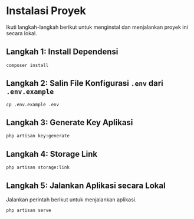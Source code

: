 # Instalasi Proyek

Ikuti langkah-langkah berikut untuk menginstal dan menjalankan proyek ini secara lokal.

## Langkah 1: Install Dependensi
```
composer install
````

## Langkah 2: Salin File Konfigurasi `.env` dari `.env.example`

```
cp .env.example .env  
```

## Langkah 3: Generate Key Aplikasi  

```
php artisan key:generate  
```

## Langkah 4: Storage Link
```
php artisan storage:link
```

## Langkah 5: Jalankan Aplikasi secara Lokal  
Jalankan perintah berikut untuk menjalankan aplikasi.
```
php artisan serve
```
